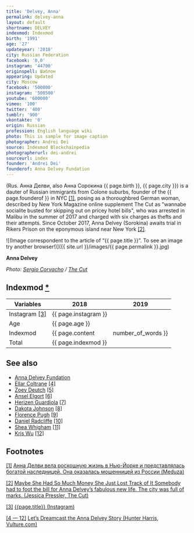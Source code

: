 ```yaml
---
title: 'Delvey, Anna'
permalink: delvey-anna
layout: default
shortname: DELVEY
indexmod: Indexmod
birth: '1991'
age: '27'
updateyear: '2018'
city: Russian Federation
facebook: '0,0'
instagram: '44700'
originspell: Шаблон
appearing: Updated
city: Moscow
facebook: '500000'
instagram: '500500'
youtube: '600000'
vimeo: '100'
twitter: '400'
tumblr: '900'
vkontakte: '0'
origin: Russian
profession: English language wiki
photo: This is sample for image caption
photographer: Andrei Dei
source: Indexmod Blockchainpedia
photographerurl: dei-andrei
sourceurl: index
founder: 'Andrei Dei'
founderof: Anna Delvey Fundation
---
```


(Rus. Анна Делви, also Анна Сорокина {{ page.birth }}, {{ page.city }}) is a dauter of Russian immigrants from Colone suburbs, founder of the {{ page.founderof }} in NYC <span id="a1">[\[1\]](#f1)</span>, posing as a thoroughbred German woman, described by New York Magazine online supplement The Cut as "wannabe socialite busted for skipping out on pricey hotel bills", who was arrested in Malibu in the summer of 2017 and charged with six charges as thefts and their attempts. Since October 2017, Anna Delvey (Sorokina) awaits trial in Rikers Prison on the eponymous island near New York <span id="a2">[\[2\]](#f2)</span>.

![(Image correspondent to the article of “{{ page.title }}”. To see an image try another browser!)]({{ site.url }}/images/{{ page.permalink }}.jpg)

**Anna Delvey**

*Photo: [Sergio Corvacho](corvacho-sergio) / [The Cut](https://www.thecut.com/2018/05/how-anna-delvey-tricked-new-york.html)*

## Indexmod [*](indexmod)

|Variables|2018|2019|
|-|-|-|
|Instagram <span id="a3">[\[3\]](#f3)</span>|{{ page.instagram }}||
|Age|{{ page.age }}||
|Indexmod|{{ page.content | number_of_words }}||
|Total|{{ page.indexmod }}||

## See also

+ [Anna Delvey Fundation](anna-delvey-fundation)
+ [Ellar Coltrane](coltrane-ellar) <span id="a4">[\[4\]](#f4)</span>
+ [Zoey Deutch](deutch-zoey) <span id="a4">[\[5\]](#f4)</span>
+ [Ansel Elgort](elgort-ansel) <span id="a4">[\[6\]](#f4)</span>
+ [Herizen Guardiola](guardiola-herizen) <span id="a4">[\[7\]](#f4)</span>
+ [Dakota Johnson](johnson-dakota) <span id="a4">[\[8\]](#f4)</span>
+ [Florence Pugh](pugh-florence) <span id="a4">[\[9\]](#f4)</span>
+ [Daniel Radcliffe](radcliffe-daniel) <span id="a4">[\[10\]](#f4)</span>
+ [Shea Whigham](whigham-shea) <span id="a4">[\[11\]](#f4)</span>
+ [Kris Wu](wu-kris) <span id="a4">[\[12\]](#f4)</span>

## Footnotes

[[1]](#a1) <span id="f1"></span> [Анна Делви вела роскошную жизнь в Нью-Йорке и представлялась богатой наследницей. Она оказалась мошенницей из России (Meduza)](https://meduza.io/feature/2018/06/03/anna-delvi-vela-roskoshnuyu-zhizn-v-nyu-yorke-sredi-znamenitostey-i-predstavlyalas-bogatoy-naslednitsey-ona-okazalas-moshennitsey-iz-rossii)

[[2]](#a2) <span id="f2"></span> [Maybe She Had So Much Money She Just Lost Track of It Somebody had to foot the bill for Anna Delvey’s fabulous new life. The city was full of marks. (Jessica Pressler, The Cut)](https://www.thecut.com/2018/05/how-anna-delvey-tricked-new-york.html)

[[3]](#a3) <span id="f3"></span> [{{page.title}} (Instagram)](https://www.instagram.com/annadlvv/?utm_source=ig_embed)

[[4 — 12]](#a4) <span id="f4"></span> [Let’s Dreamcast the Anna Delvey Story (Hunter Harris, Vulture.com)](http://www.vulture.com/2018/05/anna-delvey-scammer-movie-dream-cast.html)
